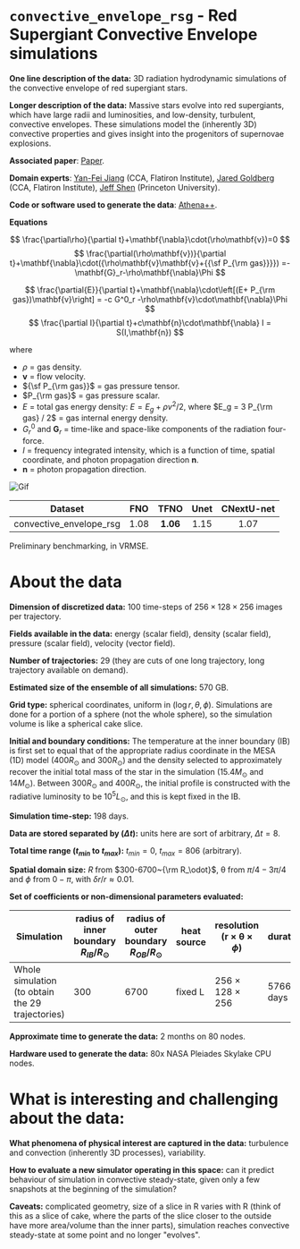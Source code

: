# `convective_envelope_rsg` - Red Supergiant Convective Envelope simulations

**One line description of the data:** 3D radiation hydrodynamic simulations of the convective envelope of red supergiant stars.

**Longer description of the data:** Massive stars evolve into red supergiants, which have large radii and luminosities, and low-density, turbulent, convective envelopes. These simulations model the (inherently 3D) convective properties and gives insight into the progenitors of supernovae explosions.

**Associated paper**: [Paper](https://iopscience.iop.org/article/10.3847/1538-4357/ac5ab3).

**Domain experts**: [Yan-Fei Jiang](https://jiangyanfei1986.wixsite.com/yanfei-homepage) (CCA, Flatiron Institute), [Jared Goldberg](https://jaredagoldberg.wordpress.com/) (CCA, Flatiron Institute), [Jeff Shen](https://jshen.net) (Princeton University).

**Code or software used to generate the data**: [Athena++](https://www.athena-astro.app/).

**Equations**

$$
\frac{\partial\rho}{\partial t}+\mathbf{\nabla}\cdot(\rho\mathbf{v})=0
$$
$$
\frac{\partial(\rho\mathbf{v})}{\partial t}+\mathbf{\nabla}\cdot({\rho\mathbf{v}\mathbf{v}+{{\sf P_{\rm gas}}}}) =-\mathbf{G}_r-\rho\mathbf{\nabla}\Phi 
$$

$$
\frac{\partial{E}}{\partial t}+\mathbf{\nabla}\cdot\left[(E+ P_{\rm gas})\mathbf{v}\right] = -c G^0_r -\rho\mathbf{v}\cdot\mathbf{\nabla}\Phi
$$
$$
\frac{\partial I}{\partial t}+c\mathbf{n}\cdot\mathbf{\nabla} I = S(I,\mathbf{n})
$$

where 

- $\rho$ = gas density.
- $\mathbf{v}$ = flow velocity.
- ${\sf P_{\rm gas}}$ = gas pressure tensor.
- $P_{\rm gas}$ = gas pressure scalar.
- $E$ = total gas energy density: $E = E_g + \rho v^2 / 2$, where $E_g = 3 P_{\rm gas} / 2$ = gas internal energy density.
- $G^0_r$ and $\mathbf{G}_r$ = time-like and space-like components of the radiation four-force.
- $I$ = frequency integrated intensity, which is a function of time, spatial coordinate, and photon propagation direction $\mathbf{n}$.
- $\mathbf{n}$ = photon propagation direction.

![Gif](https://users.flatironinstitute.org/~polymathic/data/the_well/datasets/convective_envelope_rsg/gif/density_unnormalized.gif)

| Dataset    | FNO | TFNO  | Unet | CNextU-net
|:-:|:-:|:-:|:-:|:-:|
| convective_envelope_rsg  | 1.08  | $\mathbf{1.06}$ |1.15|1.07|

Preliminary benchmarking, in VRMSE.

# About the data

**Dimension of discretized data:** $100$ time-steps of $256\times 128 \times 256$ images per trajectory.

**Fields available in the data:** energy (scalar field), density (scalar field), pressure (scalar field), velocity (vector field).

**Number of trajectories:** 29 (they are cuts of one long trajectory, long trajectory available on demand).

**Estimated size of the ensemble of all simulations:** 570 GB.

**Grid type:** spherical coordinates, uniform in $(\log r, \theta,\phi)$.  Simulations are done for a portion of a sphere (not the whole sphere), so the simulation volume is like a spherical cake slice.

**Initial and boundary conditions:** The temperature at the inner boundary (IB) is first set to equal that of the appropriate radius coordinate in the MESA (1D) model ($400 R_\odot$ and $300 R_\odot$) and the density selected to approximately recover the initial total mass of the star in the simulation ($15.4 M_\odot$ and $14 M_\odot$). 
Between $300 R_\odot$ and $400 R_\odot$, the initial profile is constructed with the radiative luminosity to be $10^5 L_\odot$, and this is kept fixed in the IB.


**Simulation time-step:** 198 days.

**Data are stored separated by ($\Delta t$):** units here are sort of arbitrary, $\Delta t= 8$.

**Total time range ($t_{min}$ to $t_{max}$):**  $t_{min}= 0$, $t_{max} =806$ (arbitrary).

**Spatial domain size:** $R$ from $300-6700~{\rm R_\odot}$, θ from $π/4−3π/4$ and $\phi$ from $0−π$, with $δr/r ≈ 0.01$.

**Set of coefficients or non-dimensional parameters evaluated:**

| Simulation | radius of inner boundary $R_{IB}/R_\odot$ | radius of outer boundary $R_{OB}/R_\odot$ | heat source | resolution (r × θ × $\phi$) | duration | core mass $mc/M\odot$ | final mass $M_{\rm final}/M_\odot$ |
|--|--|--|--|--|--|--|--|
| Whole simulation (to obtain the 29 trajectories) | 300 | 6700 | fixed L | 256 × 128 × 256 | 5766 days | 10.79 | 12.9 |

**Approximate time to generate the data:** 2 months on 80 nodes.

**Hardware used to generate the data:** 80x NASA Pleiades Skylake CPU nodes.

# What is interesting and challenging about the data:

**What phenomena of physical interest are captured in the data:** turbulence and convection (inherently 3D processes), variability.

**How to evaluate a new simulator operating in this space:** can it predict behaviour of simulation in convective steady-state, given only a few snapshots at the beginning of the simulation?

**Caveats:** complicated geometry, size of a slice in R varies with R (think of this as a slice of cake, where the parts of the slice closer to the outside have more area/volume than the inner parts), simulation reaches convective steady-state at some point and no longer "evolves".
